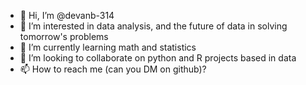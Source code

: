 - 👋 Hi, I’m @devanb-314
- 👀 I’m interested in data analysis, and the future of data in solving tomorrow's problems 
- 🌱 I’m currently learning math and statistics
- 💞️ I’m looking to collaborate on python and R projects based in data
- 📫 How to reach me (can you DM on github)?

<!---
devanb-314/devanb-314 is a ✨ special ✨ repository because its `README.md` (this file) appears on your GitHub profile.
You can click the Preview link to take a look at your changes.
--->
